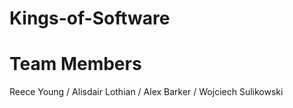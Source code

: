 # Kings-of-Software

# Team Members

Reece Young 
/
Alisdair Lothian 
/
Alex Barker 
/
Wojciech Sulikowski

